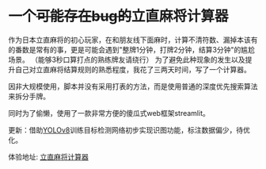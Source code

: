 # 一个<del>可能存在bug的</del>立直麻将计算器

作为日本立直麻将的初心玩家，在和朋友线下面麻时，计算不清符数、漏掉本该有的番数是常有的事，更是可能会遇到"整牌1分钟，打牌2分钟，结算3分钟"的尴尬场景。
（能够3秒口算打点的熟练牌友请绕行）
为了避免此种现象的发生以及提升自己对立直麻将结算规则的熟悉程度，我花了三两天时间，写了一个计算器。

因非大规模使用，脚本并没有采用打表的方法，而是使用普通的深度优先搜索算法来拆分手牌。

同时为了偷懒，使用了一款非常方便的傻瓜式web框架streamlit。

更新：借助[YOLOv8](https://github.com/ultralytics/ultralytics)训练目标检测网络初步实现识图功能，标注数据偏少，待优化。

体验地址: [立直麻将计算器](https://riichi.fyz666.xyz)
